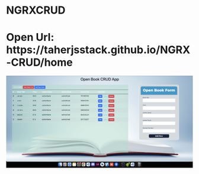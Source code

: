 # NGRXCRUD

<h1>Open Url: https://taherjsstack.github.io/NGRX-CRUD/home</h1>

<img src="front-end/src/assets/images/Screen-Shot.png">

